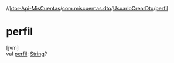 //[ktor-Api-MisCuentas](../../../index.md)/[com.miscuentas.dto](../index.md)/[UsuarioCrearDto](index.md)/[perfil](perfil.md)

# perfil

[jvm]\
val [perfil](perfil.md): [String](https://kotlinlang.org/api/latest/jvm/stdlib/kotlin/-string/index.html)?
